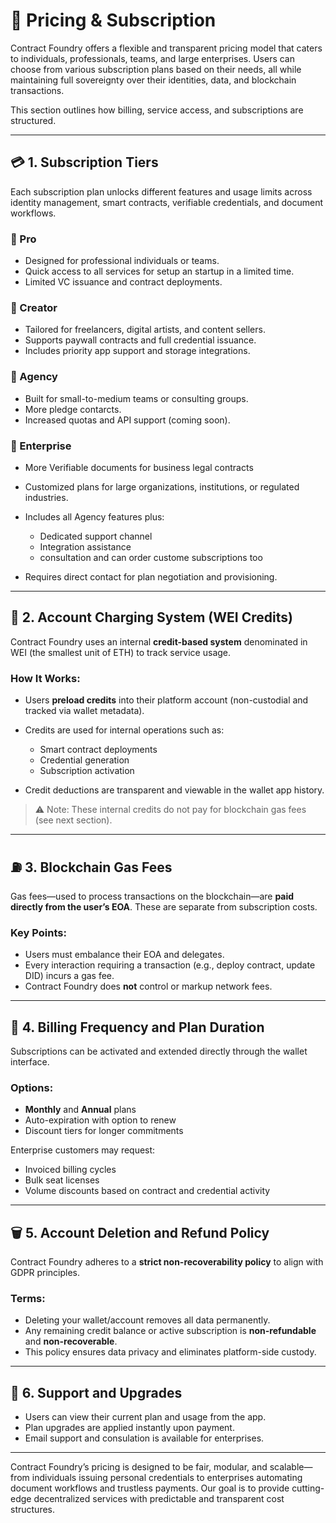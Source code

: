# 📘 Pricing & Subscription

Contract Foundry offers a flexible and transparent pricing model that caters to individuals, professionals, teams, and large enterprises. Users can choose from various subscription plans based on their needs, all while maintaining full sovereignty over their identities, data, and blockchain transactions.

This section outlines how billing, service access, and subscriptions are structured.

---

## 💳 1. Subscription Tiers

Each subscription plan unlocks different features and usage limits across identity management, smart contracts, verifiable credentials, and document workflows.

### 🔹 Pro

* Designed for professional individuals or teams.
* Quick access to all services for setup an startup in a limited time.
* Limited VC issuance and contract deployments.

### 🔹 Creator

* Tailored for freelancers, digital artists, and content sellers.
* Supports paywall contracts and full credential issuance.
* Includes priority app support and storage integrations.

### 🔹 Agency

* Built for small-to-medium teams or consulting groups.
* More pledge contarcts.
* Increased quotas and API support (coming soon).

### 🔹 Enterprise

* More Verifiable documents for business legal contracts
* Customized plans for large organizations, institutions, or regulated industries.
* Includes all Agency features plus:

  * Dedicated support channel
  * Integration assistance
  * consultation and can order custome subscriptions too
* Requires direct contact for plan negotiation and provisioning.

---

## 🧾 2. Account Charging System (WEI Credits)

Contract Foundry uses an internal **credit-based system** denominated in WEI (the smallest unit of ETH) to track service usage.

### How It Works:

* Users **preload credits** into their platform account (non-custodial and tracked via wallet metadata).
* Credits are used for internal operations such as:

  * Smart contract deployments
  * Credential generation
  * Subscription activation
* Credit deductions are transparent and viewable in the wallet app history.

> ⚠️ Note: These internal credits do not pay for blockchain gas fees (see next section).

---

## ⛽ 3. Blockchain Gas Fees

Gas fees—used to process transactions on the blockchain—are **paid directly from the user’s EOA**. These are separate from subscription costs.

### Key Points:

* Users must embalance their EOA and delegates.
* Every interaction requiring a transaction (e.g., deploy contract, update DID) incurs a gas fee.
* Contract Foundry does **not** control or markup network fees.

---

## 🔁 4. Billing Frequency and Plan Duration

Subscriptions can be activated and extended directly through the wallet interface.

### Options:

* **Monthly** and **Annual** plans
* Auto-expiration with option to renew
* Discount tiers for longer commitments

Enterprise customers may request:

* Invoiced billing cycles
* Bulk seat licenses
* Volume discounts based on contract and credential activity

---

## 🗑️ 5. Account Deletion and Refund Policy

Contract Foundry adheres to a **strict non-recoverability policy** to align with GDPR principles.

### Terms:

* Deleting your wallet/account removes all data permanently.
* Any remaining credit balance or active subscription is **non-refundable** and **non-recoverable**.
* This policy ensures data privacy and eliminates platform-side custody.

---

## 💬 6. Support and Upgrades

* Users can view their current plan and usage from the app.
* Plan upgrades are applied instantly upon payment.
* Email support and consulation is available for enterprises.

---

Contract Foundry’s pricing is designed to be fair, modular, and scalable—from individuals issuing personal credentials to enterprises automating document workflows and trustless payments. Our goal is to provide cutting-edge decentralized services with predictable and transparent cost structures.